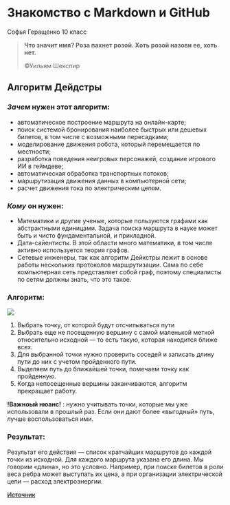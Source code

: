 # Знакомство с Markdown и GitHub
Софья Геращенко
10 класс
>__Что значит имя? Роза пахнет розой. Хоть розой назови ее, хоть нет.__
>
>©Уильям Шекспир
## Алгоритм Дейдстры
### *Зачем* нужен этот алгоритм:
+ автоматическое построение маршрута на онлайн-карте;
+ поиск системой бронирования наиболее быстрых или дешевых билетов, в том числе с возможными пересадками;
+ моделирование движения робота, который перемещается по местности;
+ разработка поведения неигровых персонажей, создание игрового ИИ в геймдеве;
+ автоматическая обработка транспортных потоков;
+ маршрутизация движения данных в компьютерной сети;
+ расчет движения тока по электрическим цепям.
### *Кому* он нужен:
+ Математики и другие ученые, которые пользуются графами как абстрактными единицами. Задача поиска маршрута в науке может быть и чисто фундаментальной, и прикладной.
+ Дата-сайентисты. В этой области много математики, в том числе активно используется теория графов.
+ Сетевые инженеры, так как алгоритм Дейкстры лежит в основе работы нескольких протоколов маршрутизации. Сама по себе компьютерная сеть представляет собой граф, поэтому специалисты по сетям должны знать, что это такое.
### Алгоритм:
![](https://blog.skillfactory.ru/wp-content/uploads/2023/02/dejkstra2-1638297.png)
1. Выбрать точку, от которой будут отсчитываться пути
2. Выбрать еще не посещенную вершину с самой маленькой меткой относительно исходной — то есть такую, которая находится ближе всех.
3. Для выбранной точки нужно проверить соседей и записать длину пути до них с учетом пройденного пути.
4. Выделяем путь до ближайшей точки, помечаем точку как пройденную.
5. Когда непосещенные вершины заканчиваются, алгоритм прекращает работу.

__!Важноый нюанс!__ : нужно учитывать точки, которые мы уже использовали в прошлый раз. Если они дают более «выгодный» путь, лучше воспользоваться ими.

### Результат:
Результат его действия — список кратчайших маршрутов до каждой точки из исходной. 
Для каждого маршрута указана его длина. Мы говорим «длина», но это условно. Например, при поиске билетов в роли веса ребра может выступать их цена, а при организации электрической цепи — расход электроэнергии.

~~[Источник](https://blog.skillfactory.ru/glossary/algoritm-dejkstry/)~~
